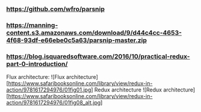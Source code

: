 ### https://github.com/wfro/parsnip
### https://manning-content.s3.amazonaws.com/download/9/d44c4cc-4653-4f68-93df-e66ebe0c5a63/parsnip-master.zip
### https://blog.isquaredsoftware.com/2016/10/practical-redux-part-0-introduction/
Flux architecture:
![Flux architecture][https://www.safaribooksonline.com/library/view/redux-in-action/9781617294976/01fig01.jpg]
Redux architecture
![Redux architecture][https://www.safaribooksonline.com/library/view/redux-in-action/9781617294976/01fig08_alt.jpg]
